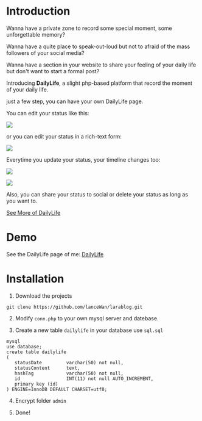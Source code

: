 # Introduction

Wanna have a private zone to record some special moment, some unforgettable memory?

Wanna have a quite place to speak-out-loud but not to afraid of the mass followers of your social media?

Wanna have a section in your website to share your feeling of your daily life but don't want to start a formal post?

Introducing <b>DailyLife</b>, a slight php-based platform that record the moment of your daily life.

just a few step, you can have your own DailyLife page.

You can edit your status like this:

![](https://ws2.sinaimg.cn/large/006tNc79ly1fn9q4nqfr7j31bs0na75p.jpg)

or you can edit your status in a rich-text form:

![](https://ws4.sinaimg.cn/large/006tNc79ly1fn9q5z3xpaj31e018k7wh.jpg)

Everytime you update your status, your timeline changes too:

![](https://ws4.sinaimg.cn/large/006tNc79gy1fn9q7kvwgqj31c019qh3l.jpg)

![](https://ws3.sinaimg.cn/large/006tNc79gy1fn9q7lgl5uj31fy19q17z.jpg)

Also, you can share your status to social or delete your status as long as you want to.

[See More of DailyLife](https://blog.tan90.co/DailyLife)

# Demo

See the DailyLife page of me:
[DailyLife](https://dailylife.tan90.co)

# Installation

1. Download the projects
```
git clone https://github.com/lanceWan/larablog.git
```

2. Modify `conn.php` to your own mysql server and datebase.

3. Create a new table `dailylife` in your database use `sql.sql`
```
mysql
use database;
create table dailylife
(
   statusDate         varchar(50) not null,
   statusContent      text,
   hashTag            varchar(50) not null,
   id                 INT(11) not null AUTO_INCREMENT,
   primary key (id)
) ENGINE=InnoDB DEFAULT CHARSET=utf8;
```

4. Encrypt folder `admin`

5. Done!
